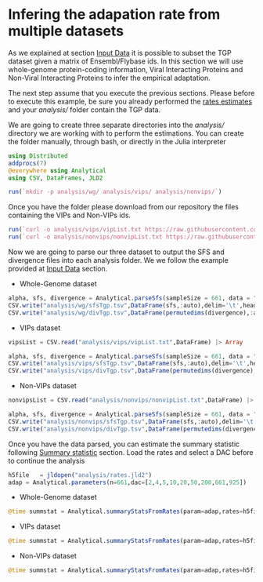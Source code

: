 # Infering the adapation rate from multiple datasets
As we explained at section [Input Data](input.data) it is possible to subset the TGP dataset given a matrix of Ensembl/Flybase ids. In this section we will use whole-genome protein-coding information, Viral Interacting Proteins and Non-Viral Interacting Proteins to infer the empirical adaptation.

The next step assume that you execute the previous sections. Please before to execute this example, be sure you already performed the [rates estimates](rates.md) and your *analysis/* folder contain the TGP data.

We are going to create three separate directories into the *analysis/* directory we are working with to perform the estimations. You can create the folder manually, through bash, or directly in the Julia interpreter

```julia
using Distributed
addprocs(7)
@everywhere using Analytical
using CSV, DataFrames, JLD2

run(`mkdir -p analysis/wg/ analysis/vips/ analysis/nonvips/`)
```

Once you have the folder please download from our repository the files containing the VIPs and Non-VIPs ids.

```julia
run(`curl -o analysis/vips/vipList.txt https://raw.githubusercontent.com/jmurga/Analytical.jl/master/data/vipList.txt`)
run(`curl -o analysis/nonvips/nonvipList.txt https://raw.githubusercontent.com/jmurga/Analytical.jl/master/data/nonvipList.txt`)
```

Now we are going to parse our three dataset to output the SFS and divergence files into each analysis folder. We we follow the example provided at [Input Data](input.data) section. 

 - Whole-Genome dataset
```julia
alpha, sfs, divergence = Analytical.parseSfs(sampleSize = 661, data = "analysis/tgp.txt")
CSV.write("analysis/wg/sfsTgp.tsv",DataFrame(sfs,:auto),delim='\t',header=false)
CSV.write("analysis/wg/divTgp.tsv",DataFrame(permutedims(divergence),:auto),delim='\t',header=false)
```

 - VIPs dataset
```julia
vipsList = CSV.read("analysis/vips/vipList.txt",DataFrame) |> Array

alpha, sfs, divergence = Analytical.parseSfs(sampleSize = 661, data = "analysis/tgp.txt",geneList=vipsList)
CSV.write("analysis/vips/sfsTgp.tsv",DataFrame(sfs,:auto),delim='\t',header=false)
CSV.write("analysis/vips/divTgp.tsv",DataFrame(permutedims(divergence),:auto),delim='\t',header=false)
```

 - Non-VIPs dataset
```julia
nonvipsList = CSV.read("analysis/nonvips/nonvipList.txt",DataFrame) |> Array

alpha, sfs, divergence = Analytical.parseSfs(sampleSize = 661, data = "analysis/tgp.txt",geneList=nonvipsList)
CSV.write("analysis/nonvips/sfsTgp.tsv",DataFrame(sfs,:auto),delim='\t',header=false)
CSV.write("analysis/nonvips/divTgp.tsv",DataFrame(permutedims(divergence),:auto),delim='\t',header=false)
```

Once you have the data parsed, you can estimate the summary statistic following [Summary statistic](summstat.md) section. Load the rates and select a DAC before to continue the analysis

```julia
h5file   = jldopen("analysis/rates.jld2")
adap = Analytical.parameters(n=661,dac=[2,4,5,10,20,50,200,661,925])
```
 - Whole-Genome dataset
```julia
@time summstat = Analytical.summaryStatsFromRates(param=adap,rates=h5file,analysisFolder="analysis/wg/",summstatSize=10^5,replicas=100,bootstrap=true);
```

 - VIPs dataset
```julia
@time summstat = Analytical.summaryStatsFromRates(param=adap,rates=h5file,analysisFolder="analysis/vips/",summstatSize=10^5,replicas=100,bootstrap=true);
```

 - Non-VIPs dataset
```julia
@time summstat = Analytical.summaryStatsFromRates(param=adap,rates=h5file,analysisFolder="analysis/nonvips/",summstatSize=10^5,replicas=100,bootstrap=true);
```
